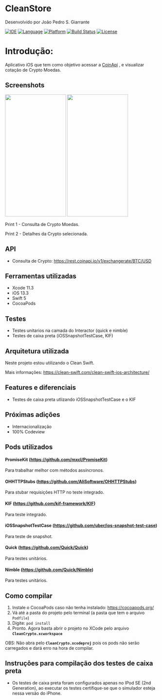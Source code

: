 # CleanStore

Desenvolvido por João Pedro S. Giarrante

[![IDE](https://img.shields.io/badge/Xcode-10-blue.svg)](https://developer.apple.com/xcode/)
[![Language](https://img.shields.io/badge/swift-4-orange.svg)](https://swift.org)
[![Platform](https://img.shields.io/badge/iOS-12-green.svg)](https://developer.apple.com/ios/)
[![Build Status](https://travis-ci.org/Clean-Swift/CleanStore.svg?branch=master)](https://travis-ci.org/Clean-Swift/CleanStore)
[![License](https://img.shields.io/github/license/Clean-Swift/CleanStore.svg)](LICENSE)

# Introdução: 
Aplicativo iOS que tem como objetivo acessar a [CoinApi](https://www.coinapi.io) , e visualizar cotação de Crypto Moedas.


## Screenshots

<img src="https://i.ibb.co/c3dVTQH/test-View-Controller-Flow-first-screen-3x.png" height="400" width="200">             <img src="https://i.ibb.co/ZKczJdF/test-View-Controller-Flow-pull-requests-screen-3x.png" height="400" width="200">        

Print 1 - Consulta de Crypto Moedas. 

Print 2 - Detalhes da Crypto selecionada.


## API
- Consulta de Crypto: https://rest.coinapi.io/v1/exchangerate/BTC/USD


## Ferramentas utilizadas
- Xcode 11.3
- iOS 13.3
- Swift 5
- CocoaPods

## Testes

- Testes unitarios na camada do Interactor (quick e nimble)
- Testes de caixa preta (iOSSnapshotTestCase, KIF)


## Arquitetura utilizada

Neste projeto estou utilizando o Clean Swift.

Mais informações: https://clean-swift.com/clean-swift-ios-architecture/

## Features e diferenciais
- Testes de caixa preta utlizando iOSSnapshotTestCase e o KIF

## Próximas adições
- Internacionalização
- 100% Codeview

## Pods utilizados

#### PromiseKit (https://github.com/mxcl/PromiseKit)
Para trabalhar melhor com métodos assíncronos.

#### OHHTTPStubs (https://github.com/AliSoftware/OHHTTPStubs)
Para stubar requisições HTTP no teste integrado.

#### KIF (https://github.com/kif-framework/KIF)
Para teste integrado.

#### iOSSnapshotTestCase (https://github.com/uber/ios-snapshot-test-case)
Para teste de snapshot.

#### Quick (https://github.com/Quick/Quick)
Para testes unitários.

#### Nimble (https://github.com/Quick/Nimble)
Para testes unitários.

## Como compilar

1. Instale o CocoaPods caso não tenha instalado: https://cocoapods.org/
2. Vá até a pasta do projeto pelo terminal (a pasta que tem o arquivo `Podfile`)
3. Digite: `pod install`
4. Pronto. Agora basta abrir o projeto no XCode pelo arquivo **`CleanCrypto.xcworkspace`**

OBS: Não abra pelo **`CleanCrypto.xcodeproj`** pois os pods não serão carregados e dará erro na hora de compilar.

## Instruçōes para compilação dos testes de caixa preta
- Os testes de caixa preta foram configurados apenas no IPod SE (2nd Generation), ao executar os testes certifique-se que o simulador esteja nessa versão do iPhone.
